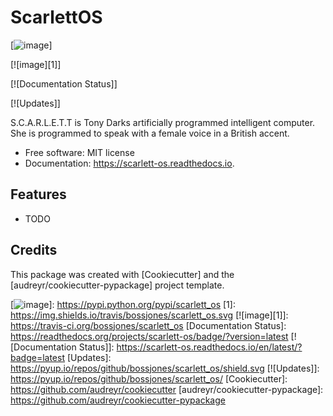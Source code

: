 ScarlettOS
==========

[![image]]

[![image][1]]

[![Documentation Status]]

[![Updates]]

S.C.A.R.L.E.T.T is Tony Darks artificially programmed intelligent computer. She is programmed to speak with a female voice in a British accent.

-   Free software: MIT license
-   Documentation: <https://scarlett-os.readthedocs.io>.

Features
--------

-   TODO

Credits
-------

This package was created with [Cookiecutter] and the [audreyr/cookiecutter-pypackage] project template.

  [image]: https://img.shields.io/pypi/v/scarlett_os.svg
  [![image]]: https://pypi.python.org/pypi/scarlett_os
  [1]: https://img.shields.io/travis/bossjones/scarlett_os.svg
  [![image][1]]: https://travis-ci.org/bossjones/scarlett_os
  [Documentation Status]: https://readthedocs.org/projects/scarlett-os/badge/?version=latest
  [![Documentation Status]]: https://scarlett-os.readthedocs.io/en/latest/?badge=latest
  [Updates]: https://pyup.io/repos/github/bossjones/scarlett_os/shield.svg
  [![Updates]]: https://pyup.io/repos/github/bossjones/scarlett_os/
  [Cookiecutter]: https://github.com/audreyr/cookiecutter
  [audreyr/cookiecutter-pypackage]: https://github.com/audreyr/cookiecutter-pypackage
